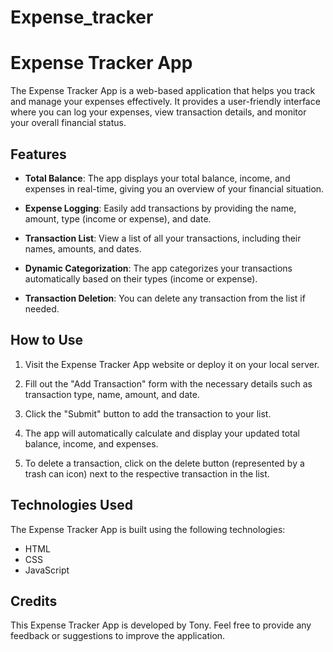 # Expense_tracker

# Expense Tracker App

The Expense Tracker App is a web-based application that helps you track and manage your expenses effectively. It provides a user-friendly interface where you can log your expenses, view transaction details, and monitor your overall financial status. 


## Features

- **Total Balance**: The app displays your total balance, income, and expenses in real-time, giving you an overview of your financial situation.

- **Expense Logging**: Easily add transactions by providing the name, amount, type (income or expense), and date.

- **Transaction List**: View a list of all your transactions, including their names, amounts, and dates.

- **Dynamic Categorization**: The app categorizes your transactions automatically based on their types (income or expense).

- **Transaction Deletion**: You can delete any transaction from the list if needed.

## How to Use

1. Visit the Expense Tracker App website or deploy it on your local server.

2. Fill out the "Add Transaction" form with the necessary details such as transaction type, name, amount, and date.

3. Click the "Submit" button to add the transaction to your list.

4. The app will automatically calculate and display your updated total balance, income, and expenses.

5. To delete a transaction, click on the delete button (represented by a trash can icon) next to the respective transaction in the list.


## Technologies Used

The Expense Tracker App is built using the following technologies:

- HTML
- CSS
- JavaScript

## Credits

This Expense Tracker App is developed by Tony. Feel free to provide any feedback or suggestions to improve the application.
